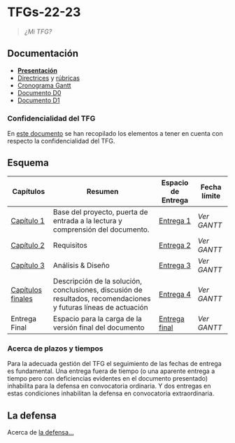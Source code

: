 # TFGs-22-23

> *¿Mi TFG?*

## Documentación

* **[Presentación](https://docs.google.com/presentation/d/1BlZwZ0pM4aT1-W8WqfhJG0xYQJG4vaLGZFo7-62PXvk/edit?usp=share_link)**
* [Directrices](https://docs.google.com/document/d/1ziJE0gXrQugCRoq1vYWe5m-OmicB2gflxG29cGRZrWs/edit?usp=share_link) y [rúbricas](https://github.com/mmasias/TFGs-22-23/wiki/R%C3%BAbricas)
* [Cronograma Gantt](https://docs.google.com/spreadsheets/d/1-h7wMwxZ7kUiQNReRrTawvWGkcxkswc4mu0t8xXIChw/edit#gid=1752930220)
* [Documento D0](https://docs.google.com/document/d/1pOYQI92gmyIeFjCkUD2-FHpgrXHIqebOsHC3g71SsiM/edit?usp=share_link)
* [Documento D1](https://docs.google.com/document/d/1JdICegtlkqWMMr38ef04MNJHAjVTtE54994zzRQ91yM/edit?usp=share_link)

### Confidencialidad del TFG

En [este documento](docs/confidencialidad/README.md) se han recopilado los elementos a tener en cuenta con respecto la confidencialidad del TFG.

## Esquema

Capítulos|Resumen|Espacio de Entrega|Fecha límite
-|-|-|-
[Capítulo 1](./cap%C3%ADtulos/capitulo1.md) |Base del proyecto, puerta de entrada a la lectura y comprensión del documento.|[Entrega 1](https://campus.uneatlantico.es/mod/assign/view.php?id=45997)|*Ver GANTT* 
[Capítulo 2](./cap%C3%ADtulos/capitulo2.md) |Requisitos|[Entrega 2](https://campus.uneatlantico.es/mod/assign/view.php?id=45998)|*Ver GANTT*
[Capítulo 3](./cap%C3%ADtulos/capitulo3.md) |Análisis & Diseño|[Entrega 3](https://campus.uneatlantico.es/mod/assign/view.php?id=45999)|*Ver GANTT*
[Capítulos finales](/cap%C3%ADtulos/entrega4.md) |Descripción de la solución, conclusiones, discusión de resultados, recomendaciones y futuras líneas de actuación|[Entrega 4](https://campus.uneatlantico.es/mod/assign/view.php?id=46000)|*Ver GANTT*
Entrega Final |Espacio para la carga de la versión final del documento|[Entrega final](https://campus.uneatlantico.es/mod/assign/view.php?id=46001)|*Ver GANTT*

### Acerca de plazos y tiempos

Para la adecuada gestión del TFG el seguimiento de las fechas de entrega es fundamental. Una entrega fuera de tiempo (o una aparente entrega a tiempo pero con deficiencias evidentes en el documento presentado) inhabilita para la defensa en convocatoria ordinaria. Y dos entregas en estas condiciones inhabilitan la defensa en convocatoria extraordinaria.

## La defensa

Acerca de [la defensa...](./cap%C3%ADtulos/laDefensa.md)
